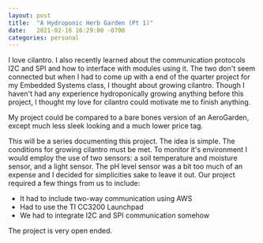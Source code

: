```yaml
---
layout: post
title:  "A Hydroponic Herb Garden (Pt 1)"
date:   2021-02-16 16:29:00 -0700
categories: personal
---
```


I love cilantro. I also recently learned about the communication protocols I2C and SPI and how to interface with modules using it. The two don't seem connected but when I had to come up with a end of the quarter project for my Embedded Systems class, I thought about growing cilantro. Though I haven't had any experience hydroponically growing anything before this project, I thought my love for cilantro could motivate me to finish anything.

My project could be compared to a bare bones version of an AeroGarden, except much less sleek looking and a much lower price tag. 

This will be a series documenting this project. 
The idea is simple. The conditions for growing cilantro must be met. To monitor it's environment I would employ the use of two sensors: a soil temperature and moisture sensor, and a light sensor. The pH level sensor was a bit too much of an expense and I decided for simplicities sake to leave it out. Our project required a few things from us to include:
- It had to include two-way communication using AWS
- Had to use the TI CC3200 Launchpad
- We had to integrate I2C and SPI communication somehow

The project is very open ended.